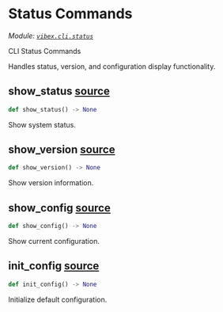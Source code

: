 # Status Commands

*Module: [`vibex.cli.status`](https://github.com/dustland/vibex/blob/main/src/vibex/cli/status.py)*

CLI Status Commands

Handles status, version, and configuration display functionality.

## show_status <a href="https://github.com/dustland/vibex/blob/main/src/vibex/cli/status.py#L11" class="source-link" title="View source code">source</a>

```python
def show_status() -> None
```

Show system status.

## show_version <a href="https://github.com/dustland/vibex/blob/main/src/vibex/cli/status.py#L68" class="source-link" title="View source code">source</a>

```python
def show_version() -> None
```

Show version information.

## show_config <a href="https://github.com/dustland/vibex/blob/main/src/vibex/cli/status.py#L121" class="source-link" title="View source code">source</a>

```python
def show_config() -> None
```

Show current configuration.

## init_config <a href="https://github.com/dustland/vibex/blob/main/src/vibex/cli/status.py#L158" class="source-link" title="View source code">source</a>

```python
def init_config() -> None
```

Initialize default configuration.
